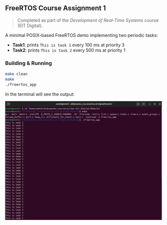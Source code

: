 ## FreeRTOS Course Assignment 1

> Completed as part of the *Development of Real-Time Systems* course (EIT Digital).

A minimal POSIX-based FreeRTOS demo implementing two periodic tasks:

- **Task1**: prints `This is task 1` every 100 ms at priority 3  
- **Task2**: prints `This is task 2` every 500 ms at priority 1

### Building & Running

```bash
make clean
make
./freertos_app
```

In the terminal will see the output:

![Freehand Drawing.svg](assets/assignment1.png)

